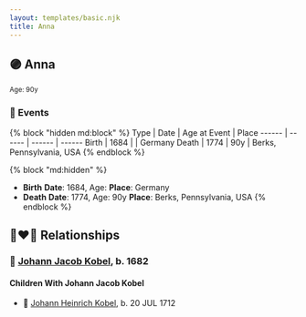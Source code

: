 ```yaml
---
layout: templates/basic.njk
title: Anna
---
```

## 🟣 Anna
<small>Age: 90y</small>


### 📆 Events

{% block "hidden md:block" %}
Type | Date | Age at Event | Place
------ | ------ | ------ | ------
Birth | 1684 |  | Germany
Death | 1774 | 90y | Berks, Pennsylvania, USA
{% endblock %}

{% block "md:hidden" %}
- **Birth**
**Date**: 1684, Age:
**Place**: Germany
- **Death**
**Date**: 1774, Age: 90y
**Place**: Berks, Pennsylvania, USA
{% endblock %}

## 👩‍❤️‍👨 Relationships

### 🔵 [Johann Jacob Kobel](/people/8/81342340), b. 1682

#### Children With Johann Jacob Kobel
* 🔵 [Johann Heinrich Kobel](/people/7/70639420), b. 20 JUL 1712